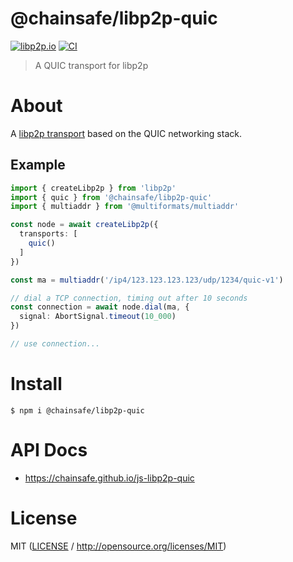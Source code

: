 # @chainsafe/libp2p-quic

[![libp2p.io](https://img.shields.io/badge/project-libp2p-yellow.svg?style=flat-square)](http://libp2p.io/)
[![CI](https://img.shields.io/github/actions/workflow/status/chainsafe/js-libp2p-quic/CI.yml?branch=main\&style=flat-square)](https://github.com/chainsafe/js-libp2p-quic/actions/workflows/CI.yml?query=branch%3Amain)

> A QUIC transport for libp2p

# About

<!--

!IMPORTANT!

Everything in this README between "# About" and "# Install" is automatically
generated and will be overwritten the next time the doc generator is run.

To make changes to this section, please update the @packageDocumentation section
of src/index.js or src/index.ts

To experiment with formatting, please run "npm run docs" from the root of this
repo and examine the changes made.

-->

A [libp2p transport](https://docs.libp2p.io/concepts/transports/overview/) based on the QUIC networking stack.

## Example

```TypeScript
import { createLibp2p } from 'libp2p'
import { quic } from '@chainsafe/libp2p-quic'
import { multiaddr } from '@multiformats/multiaddr'

const node = await createLibp2p({
  transports: [
    quic()
  ]
})

const ma = multiaddr('/ip4/123.123.123.123/udp/1234/quic-v1')

// dial a TCP connection, timing out after 10 seconds
const connection = await node.dial(ma, {
  signal: AbortSignal.timeout(10_000)
})

// use connection...
```

# Install

```console
$ npm i @chainsafe/libp2p-quic
```

# API Docs

- <https://chainsafe.github.io/js-libp2p-quic>

# License

MIT ([LICENSE](https://github.com/ChainSafe/js-libp2p-quic/blob/main/LICENSE) / <http://opensource.org/licenses/MIT>)
